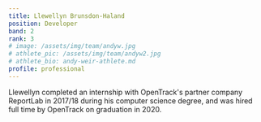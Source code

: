 ```yaml
---
title: Llewellyn Brunsdon-Haland
position: Developer
band: 2
rank: 3
# image: /assets/img/team/andyw.jpg
# athlete_pic: /assets/img/team/andyw2.jpg
# athlete_bio: andy-weir-athlete.md
profile: professional
---
```


Llewellyn completed an internship with OpenTrack's partner company ReportLab in 2017/18 during his computer science degree, and was hired full time by OpenTrack on graduation in 2020. 

